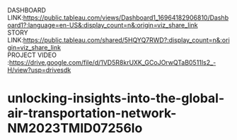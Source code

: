 DASHBOARD LINK:https://public.tableau.com/views/Dashboard1_16964182906810/Dashboard1?:language=en-US&:display_count=n&:origin=viz_share_link  
STORY LINK:https://public.tableau.com/shared/5HQYQ7RWD?:display_count=n&:origin=viz_share_link   
PROJECT VIDEO :https://drive.google.com/file/d/1VD5R8krUXK_GCoJOrwQTaB0511Is2_-H/view?usp=drivesdk
# unlocking-insights-into-the-global-air-transportation-network-NM2023TMID07256lo

